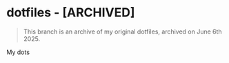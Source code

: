 # dotfiles - [ARCHIVED]

> This branch is an archive of my original dotfiles, archived on June 6th 2025.

My dots
